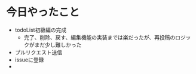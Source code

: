 # 今日やったこと

* todoList初級編の完成
  * 完了、削除、戻す、編集機能の実装までは楽だったが、再投稿のロジックがまだ少し難しかった
* プルリクエスト送信
* issueに登録
* 
